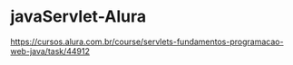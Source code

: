# javaServlet-Alura
https://cursos.alura.com.br/course/servlets-fundamentos-programacao-web-java/task/44912
